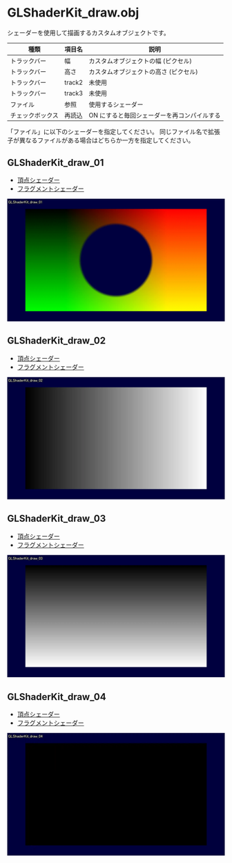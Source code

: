 # GLShaderKit_draw.obj

シェーダーを使用して描画するカスタムオブジェクトです。

| 種類             | 項目名 | 説明                                        |
| ---------------- | ------ | ------------------------------------------- |
| トラックバー     | 幅     | カスタムオブジェクトの幅 (ピクセル)         |
| トラックバー     | 高さ   | カスタムオブジェクトの高さ (ピクセル)       |
| トラックバー     | track2 | 未使用                                      |
| トラックバー     | track3 | 未使用                                      |
| ファイル         | 参照   | 使用するシェーダー                          |
| チェックボックス | 再読込 | ON にすると毎回シェーダーを再コンパイルする |

「ファイル」に以下のシェーダーを指定してください。
同じファイル名で拡張子が異なるファイルがある場合はどちらか一方を指定してください。

## GLShaderKit_draw_01

- [頂点シェーダー](GLShaderKit_draw_01.vert)
- [フラグメントシェーダー](GLShaderKit_draw_01.frag)

![GLShaderKit_draw で シェーダーとして GLShaderKit_draw_01 を使用したときの出力例](/assets/GLShaderKit_draw_01.webp)

## GLShaderKit_draw_02

- [頂点シェーダー](GLShaderKit_draw_02.vert)
- [フラグメントシェーダー](GLShaderKit_draw_02.frag)

![GLShaderKit_draw で シェーダーとして GLShaderKit_draw_02 を使用したときの出力例](/assets/GLShaderKit_draw_02.webp)

## GLShaderKit_draw_03

- [頂点シェーダー](GLShaderKit_draw_03.vert)
- [フラグメントシェーダー](GLShaderKit_draw_03.frag)

![GLShaderKit_draw で シェーダーとして GLShaderKit_draw_03 を使用したときの出力例](/assets/GLShaderKit_draw_03.webp)

## GLShaderKit_draw_04

- [頂点シェーダー](GLShaderKit_draw_04.vert)
- [フラグメントシェーダー](GLShaderKit_draw_04.frag)

![GLShaderKit_draw で シェーダーとして GLShaderKit_draw_04 を使用したときの出力例](/assets/GLShaderKit_draw_04.webp)
